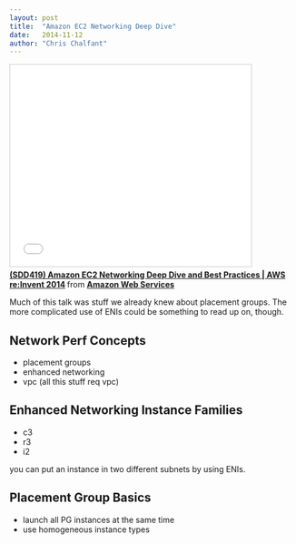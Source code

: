 ```yaml
---
layout: post
title:  "Amazon EC2 Networking Deep Dive"
date:   2014-11-12
author: "Chris Chalfant"
---
```


<iframe src="//www.slideshare.net/slideshow/embed_code/41571893" width="425" height="355" frameborder="0" marginwidth="0" marginheight="0" scrolling="no" style="border:1px solid #CCC; border-width:1px; margin-bottom:5px; max-width: 100%;" allowfullscreen> </iframe> <div style="margin-bottom:5px"> <strong> <a href="//www.slideshare.net/AmazonWebServices/sdd419-amazon-ec2-networking-deep-dive-and-best-practices-aws-reinvent-2014" title="(SDD419) Amazon EC2 Networking Deep Dive and Best Practices | AWS re:Invent 2014" target="_blank">(SDD419) Amazon EC2 Networking Deep Dive and Best Practices | AWS re:Invent 2014</a> </strong> from <strong><a href="//www.slideshare.net/AmazonWebServices" target="_blank">Amazon Web Services</a></strong> </div>

Much of this talk was stuff we already knew about placement groups. The more complicated use of ENIs could be something to read up on, though.

Network Perf Concepts
---------------------
* placement groups
* enhanced networking
* vpc (all this stuff req vpc)

Enhanced Networking Instance Families
-------------------------------------
* c3
* r3
* i2

you can put an instance in two different subnets by
using ENIs.

Placement Group Basics
---------
* launch all PG instances at the same time
* use homogeneous instance types
